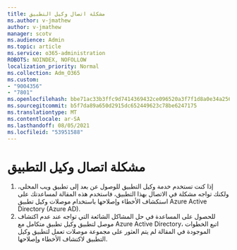 ```yaml
---
title: مشكلة اتصال وكيل التطبيق
ms.author: v-jmathew
author: v-jmathew
manager: scotv
ms.audience: Admin
ms.topic: article
ms.service: o365-administration
ROBOTS: NOINDEX, NOFOLLOW
localization_priority: Normal
ms.collection: Adm_O365
ms.custom:
- "9004356"
- "7801"
ms.openlocfilehash: bbe71ac33b3ffc9d7414369432ce096520a3f7f1d8a0e34a256df2db7765d583
ms.sourcegitcommit: b5f7da89a650d2915dc652449623c78be6247175
ms.translationtype: MT
ms.contentlocale: ar-SA
ms.lasthandoff: 08/05/2021
ms.locfileid: "53951588"
---
```

# <a name="app-proxy-connection-issue"></a>مشكلة اتصال وكيل التطبيق

1. إذا كنت تستخدم خدمة وكيل التطبيق للوصول عن بعد إلى تطبيق ويب المحلي، ولكنك تواجه مشكلة [](https://docs.microsoft.com/azure/active-directory/manage-apps/application-proxy-debug-connectors) في الاتصال بهذا التطبيق، فاستخدم هذه المقالة لمساعدتك على استكشاف الأخطاء وإصلاحها باستخدام موصلات وكيل تطبيق Azure Active Directory (Azure AD).
2. للحصول على المساعدة في حل المشاكل الشائعة التي تواجه عند عدم اكتشاف موصل لتطبيق وكيل تطبيق متكامل [](https://docs.microsoft.com/azure/active-directory/application-proxy-connectivity-no-working-connector) مع Azure Active Directory، اتبع الخطوات الموجودة في المقالة لم يتم العثور على مجموعة موصلات تعمل لتطبيق وكيل التطبيق لاكتشاف الأخطاء وإصلاحها.
